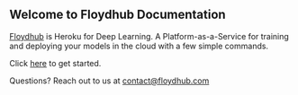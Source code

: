 ## Welcome to Floydhub Documentation

[Floydhub](https://www.floydhub.com/) is Heroku for Deep Learning. A Platform-as-a-Service 
for training and deploying your models in the cloud with a few simple commands. 

Click [here](./home/getting_started.md) to get started.

Questions? Reach out to us at [contact@floydhub.com](mailto:contact@floydhub.com)